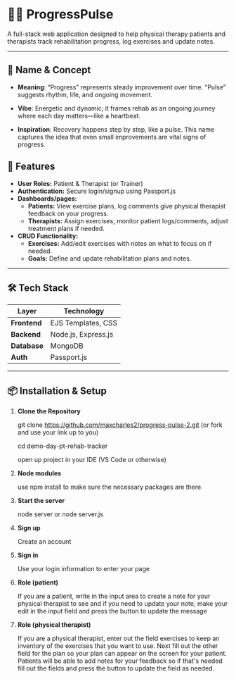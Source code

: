 # 🏋️‍♂️ ProgressPulse

A full-stack web application designed to help physical therapy patients and therapists track rehabilitation progress, log exercises and update notes.

---
## 🌟 Name & Concept

- **Meaning**: “Progress” represents steady improvement over time. “Pulse” suggests rhythm, life, and ongoing movement.

- **Vibe**: Energetic and dynamic; it frames rehab as an ongoing journey where each day matters—like a heartbeat.

- **Inspiration**: Recovery happens step by step, like a pulse. This name captures the idea that even small improvements are vital signs of progress.

## 🚀 Features

- **User Roles:** Patient & Therapist (or Trainer)
- **Authentication:** Secure login/signup using Passport.js
- **Dashboards/pages:**
  - **Patients:** View exercise plans, log comments give physical therapist feedback on your progress.
  - **Therapists:** Assign exercises, monitor patient logs/comments, adjust treatment plans if needed.
- **CRUD Functionality:**
  - **Exercises:** Add/edit exercises with notes on what to focus on if needed.
  - **Goals:** Define and update rehabilitation plans and notes.

---

## 🛠 Tech Stack

| Layer      | Technology                           |
|------------|---------------------------------------|
| **Frontend** | EJS Templates, CSS                  |
| **Backend**  | Node.js, Express.js                 |
| **Database** | MongoDB                             |
| **Auth**     | Passport.js                         |

---

## 📦 Installation & Setup

1. **Clone the Repository**
   
   git clone https://github.com/maxcharles2/progress-pulse-2.git (or fork and use your link up to you)

   cd demo-day-pt-rehab-tracker

   open up project in your IDE (VS Code or otherwise)

3. **Node modules**
   
   use npm install to make sure the necessary packages are there

4. **Start the server**
   
   node server or node server.js

5. **Sign up**
   
   Create an account

6. **Sign in**
   
   Use your login information to enter your page

7. **Role (patient)**
   
   If you are a patient, write in the input area to create a note for your physical therapist to see and if you need to update your note, make your edit in the input field and press the       button to update the message

8. **Role (physical therapist)**
   
   If you are a physical therapist, enter out the field exercises to keep an inventory of the exercises that you want to use. Next fill out the other field for the plan so your plan can appear on the screen for your patient. Patients will be able to add notes for your feedback so if that's needed fill out the fields and press the button to update the field as needed.

